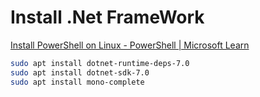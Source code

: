 # Install .Net FrameWork

[Install PowerShell on Linux - PowerShell | Microsoft Learn](https://learn.microsoft.com/en-us/powershell/scripting/install/installing-powershell-on-linux?view=powershell-7.3#debian)

```bash
sudo apt install dotnet-runtime-deps-7.0
sudo apt install dotnet-sdk-7.0
sudo apt install mono-complete
```